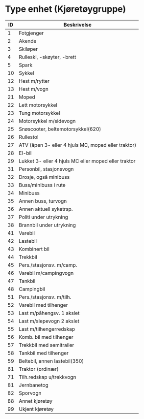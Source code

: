 # Type enhet (Kjøretøygruppe)

| ID | Beskrivelse                                          |
|----|------------------------------------------------------|
| 1  | Fotgjenger                                           |
| 2  | Akende                                               |
| 3  | Skiløper                                             |
| 4  | Rulleski, -skøyter, -brett                           |
| 5  | Spark                                                |
| 10 | Sykkel                                               |
| 12 | Hest m/rytter                                        |
| 13 | Hest m/vogn                                          |
| 21 | Moped                                                |
| 22 | Lett motorsykkel                                     |
| 23 | Tung motorsykkel                                     |
| 24 | Motorsykkel m/sidevogn                               |
| 25 | Snøscooter, beltemotorsykkel(620)                    |
| 26 | Rullestol                                            |
| 27 | ATV (åpen 3- eller 4 hjuls MC, moped eller traktor)  |
| 28 | El-bil                                               |
| 29 | Lukket 3- eller 4 hjuls MC eller moped eller traktor |
| 31 | Personbil, stasjonsvogn                              |
| 32 | Drosje, også minibuss                                |
| 33 | Buss/minibuss i rute                                 |
| 34 | Minibuss                                             |
| 35 | Annen buss, turvogn                                  |
| 36 | Annen aktuell syketrsp.                              |
| 37 | Politi under utrykning                               |
| 38 | Brannbil under utrykning                             |
| 41 | Varebil                                              |
| 42 | Lastebil                                             |
| 43 | Kombinert bil                                        |
| 44 | Trekkbil                                             |
| 45 | Pers./stasjonsv. m/camp.                             |
| 46 | Varebil m/campingvogn                                |
| 47 | Tankbil                                              |
| 48 | Campingbil                                           |
| 51 | Pers./stasjonsv. m/tilh.                             |
| 52 | Varebil med tilhenger                                |
| 53 | Last m/påhengsv. 1 akslet                            |
| 54 | Last m/slepevogn 2 akslet                            |
| 55 | Last m/tilhengerredskap                              |
| 56 | Komb. bil med tilhenger                              |
| 57 | Trekkbil med semitrailer                             |
| 58 | Tankbil med tilhenger                                |
| 59 | Beltebil, annen lastebil(350)                        |
| 61 | Traktor (ordinær)                                    |
| 71 | Tilh.redskap u/trekkvogn                             |
| 81 | Jernbanetog                                          |
| 82 | Sporvogn                                             |
| 88 | Annet kjøretøy                                       |
| 99 | Ukjent kjøretøy                                      |
